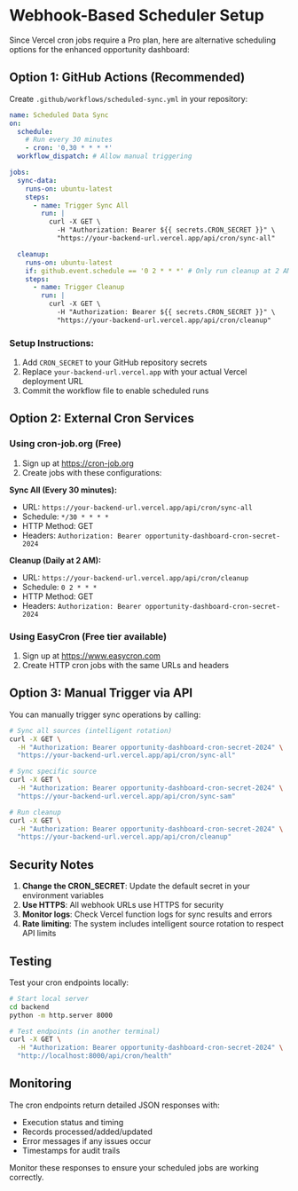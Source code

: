 # Webhook-Based Scheduler Setup

Since Vercel cron jobs require a Pro plan, here are alternative scheduling options for the enhanced opportunity dashboard:

## Option 1: GitHub Actions (Recommended)

Create `.github/workflows/scheduled-sync.yml` in your repository:

```yaml
name: Scheduled Data Sync
on:
  schedule:
    # Run every 30 minutes
    - cron: '0,30 * * * *'
  workflow_dispatch: # Allow manual triggering

jobs:
  sync-data:
    runs-on: ubuntu-latest
    steps:
      - name: Trigger Sync All
        run: |
          curl -X GET \
            -H "Authorization: Bearer ${{ secrets.CRON_SECRET }}" \
            "https://your-backend-url.vercel.app/api/cron/sync-all"

  cleanup:
    runs-on: ubuntu-latest
    if: github.event.schedule == '0 2 * * *' # Only run cleanup at 2 AM
    steps:
      - name: Trigger Cleanup
        run: |
          curl -X GET \
            -H "Authorization: Bearer ${{ secrets.CRON_SECRET }}" \
            "https://your-backend-url.vercel.app/api/cron/cleanup"
```

### Setup Instructions:
1. Add `CRON_SECRET` to your GitHub repository secrets
2. Replace `your-backend-url.vercel.app` with your actual Vercel deployment URL
3. Commit the workflow file to enable scheduled runs

## Option 2: External Cron Services

### Using cron-job.org (Free)
1. Sign up at https://cron-job.org
2. Create jobs with these configurations:

**Sync All (Every 30 minutes):**
- URL: `https://your-backend-url.vercel.app/api/cron/sync-all`
- Schedule: `*/30 * * * *`
- HTTP Method: GET
- Headers: `Authorization: Bearer opportunity-dashboard-cron-secret-2024`

**Cleanup (Daily at 2 AM):**
- URL: `https://your-backend-url.vercel.app/api/cron/cleanup`
- Schedule: `0 2 * * *`
- HTTP Method: GET
- Headers: `Authorization: Bearer opportunity-dashboard-cron-secret-2024`

### Using EasyCron (Free tier available)
1. Sign up at https://www.easycron.com
2. Create HTTP cron jobs with the same URLs and headers

## Option 3: Manual Trigger via API

You can manually trigger sync operations by calling:

```bash
# Sync all sources (intelligent rotation)
curl -X GET \
  -H "Authorization: Bearer opportunity-dashboard-cron-secret-2024" \
  "https://your-backend-url.vercel.app/api/cron/sync-all"

# Sync specific source
curl -X GET \
  -H "Authorization: Bearer opportunity-dashboard-cron-secret-2024" \
  "https://your-backend-url.vercel.app/api/cron/sync-sam"

# Run cleanup
curl -X GET \
  -H "Authorization: Bearer opportunity-dashboard-cron-secret-2024" \
  "https://your-backend-url.vercel.app/api/cron/cleanup"
```

## Security Notes

1. **Change the CRON_SECRET**: Update the default secret in your environment variables
2. **Use HTTPS**: All webhook URLs use HTTPS for security
3. **Monitor logs**: Check Vercel function logs for sync results and errors
4. **Rate limiting**: The system includes intelligent source rotation to respect API limits

## Testing

Test your cron endpoints locally:
```bash
# Start local server
cd backend
python -m http.server 8000

# Test endpoints (in another terminal)
curl -X GET \
  -H "Authorization: Bearer opportunity-dashboard-cron-secret-2024" \
  "http://localhost:8000/api/cron/health"
```

## Monitoring

The cron endpoints return detailed JSON responses with:
- Execution status and timing
- Records processed/added/updated
- Error messages if any issues occur
- Timestamps for audit trails

Monitor these responses to ensure your scheduled jobs are working correctly.